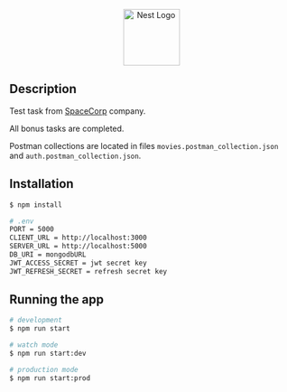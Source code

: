 <p align="center">
  <a href="http://nestjs.com/" target="blank"><img src="https://nestjs.com/img/logo-small.svg" width="100" alt="Nest Logo" /></a>
</p>

## Description

Test task from [SpaceCorp](https://spacecorp.online/) company.
<p>All bonus tasks are completed.</p>

Postman collections are located in files `movies.postman_collection.json` and `auth.postman_collection.json`.

## Installation

```bash
$ npm install

# .env
PORT = 5000
CLIENT_URL = http://localhost:3000
SERVER_URL = http://localhost:5000
DB_URI = mongodbURL
JWT_ACCESS_SECRET = jwt secret key
JWT_REFRESH_SECRET = refresh secret key
```

## Running the app

```bash
# development
$ npm run start

# watch mode
$ npm run start:dev

# production mode
$ npm run start:prod
```

